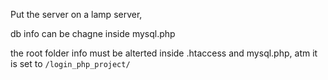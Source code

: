 Put the server on a lamp server,

db info can be chagne inside mysql.php

the root folder info must be alterted inside .htaccess and mysql.php, atm it is set to `/login_php_project/`
